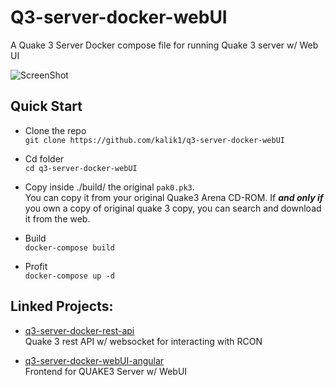 # Q3-server-docker-webUI
A Quake 3 Server Docker compose file for running Quake 3 server w/ Web UI


![ScreenShot](https://github.com/kalik1/q3-server-docker-webUI/blob/master/screenshot_q3.png)

## Quick Start
- Clone the repo \
`git clone https://github.com/kalik1/q3-server-docker-webUI`

- Cd folder \
`cd q3-server-docker-webUI`

- Copy inside ./build/ the original `pak0.pk3`.  \
You can copy it from your original Quake3 Arena CD-ROM. If _**and only if**_ you own a copy of original quake 3 copy, you can search and download it from the web.

- Build \
`docker-compose build`

- Profit \
`docker-compose up -d`

## Linked Projects:
- [q3-server-docker-rest-api](https://github.com/kalik1/q3-server-docker-rest-api "q3-server-docker-rest-api") \
Quake 3 rest API w/ websocket for interacting with RCON

- [q3-server-docker-webUI-angular](https://github.com/kalik1/q3-server-docker-webUI-angular "q3-server-docker-webUI-angular") \
Frontend for QUAKE3 Server w/ WebUI
